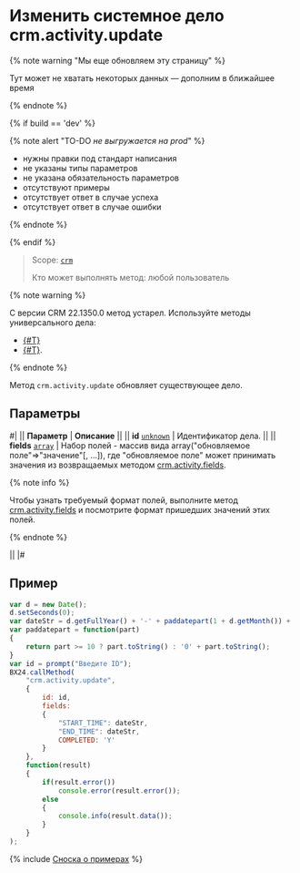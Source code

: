 # Изменить системное дело crm.activity.update

{% note warning "Мы еще обновляем эту страницу" %}

Тут может не хватать некоторых данных — дополним в ближайшее время

{% endnote %}

{% if build == 'dev' %}

{% note alert "TO-DO _не выгружается на prod_" %}

- нужны правки под стандарт написания
- не указаны типы параметров
- не указана обязательность параметров
- отсутствуют примеры
- отсутствует ответ в случае успеха
- отсутствует ответ в случае ошибки

{% endnote %}

{% endif %}

> Scope: [`crm`](../../../scopes/permissions.md)
>
> Кто может выполнять метод: любой пользователь

{% note warning %}

С версии CRM 22.1350.0 метод устарел. Используйте методы универсального дела:
- [{#T}](./todo-update/crm-activity-todo-update-deadline.md)
- [{#T}](./todo-update/crm-activity-todo-update-description.md).

{% endnote %}

Метод `crm.activity.update` обновляет существующее дело.

## Параметры

#|
|| **Параметр** | **Описание** ||
|| **id**
[`unknown`](../../../data-types.md) | Идентификатор дела. ||
|| **fields**
[`array`](../../../data-types.md) | Набор полей - массив вида array("обновляемое поле"=>"значение"[, ...]), где "обновляемое поле" может принимать значения из возвращаемых методом [crm.activity.fields](./crm-activity-fields.md). 

{% note info %}

Чтобы узнать требуемый формат полей, выполните метод [crm.activity.fields](./crm-activity-fields.md) и посмотрите формат пришедших значений этих полей.

{% endnote %}

 ||
|#

## Пример

```js
var d = new Date();
d.setSeconds(0);
var dateStr = d.getFullYear() + '-' + paddatepart(1 + d.getMonth()) + '-' + paddatepart(d.getDate()) + 'T' + paddatepart(d.getHours()) + ':' + paddatepart(d.getMinutes()) + ':' + paddatepart(d.getSeconds()) + '+00:00';
var paddatepart = function(part)
{
    return part >= 10 ? part.toString() : '0' + part.toString();
}
var id = prompt("Введите ID");
BX24.callMethod(
    "crm.activity.update",
    {
        id: id,
        fields:
        {
            "START_TIME": dateStr,
            "END_TIME": dateStr,
            COMPLETED: 'Y'
        }
    },
    function(result)
    {
        if(result.error())
            console.error(result.error());
        else
        {
            console.info(result.data());
        }
    }
);
```

{% include [Сноска о примерах](../../../../_includes/examples.md) %}